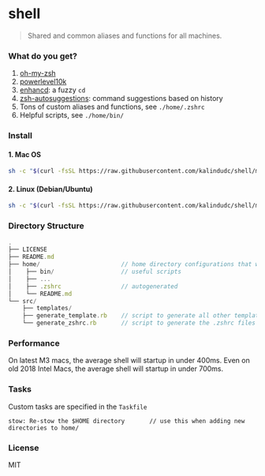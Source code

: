 # shell
> Shared and common aliases and functions for all machines.

### What do you get?
1. [oh-my-zsh](https://github.com/ohmyzsh/ohmyzsh#unattended-install)
1. [powerlevel10k](https://github.com/romkatv/powerlevel10k)
1. [enhancd](https://github.com/babarot/enhancd): a fuzzy `cd`
1. [zsh-autosuggestions](https://github.com/zsh-users/zsh-autosuggestions): command suggestions based on history
1. Tons of custom aliases and functions, see `./home/.zshrc`
1. Helpful scripts, see `./home/bin/`

### Install

#### 1. Mac OS

```sh
sh -c "$(curl -fsSL https://raw.githubusercontent.com/kalindudc/shell/main/install.sh)"
```

#### 2. Linux (Debian/Ubuntu)

```sh
sh -c "$(curl -fsSL https://raw.githubusercontent.com/kalindudc/shell/main/install-linux.sh)"
```

### Directory Structure
```js
.
├── LICENSE
├── README.md
├── home/                       // home directory configurations that will be `stowed`
│    ├── bin/                   // useful scripts
│    ├── ...
│    ├── .zshrc                 // autogenerated
│    └── README.md
└── src/
    ├── templates/
    ├── generate_template.rb    // script to generate all other templates
    └── generate_zshrc.rb       // script to generate the .zshrc files
```

### Performance
On latest M3 macs, the average shell will startup in under 400ms. Even on old 2018 Intel Macs, the average shell will startup in under 700ms.

### Tasks
Custom tasks are specified in the `Taskfile`

```
stow: Re-stow the $HOME directory       // use this when adding new directories to home/
```

### License
MIT
